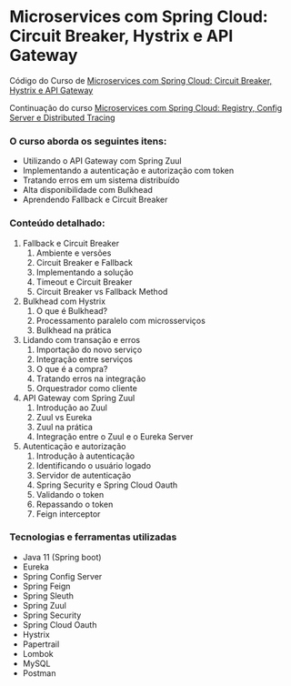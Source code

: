 # Microservices com Spring Cloud: Circuit Breaker, Hystrix e API Gateway

Código do Curso de
[Microservices com Spring Cloud: Circuit Breaker, Hystrix e API Gateway](https://www.alura.com.br/curso-online-microservices-spring-cloud-circuit-breaker-api-gateway)

Continuação do curso [Microservices com Spring Cloud: Registry, Config Server e Distributed Tracing](https://github.com/alyleite/microservices-spring-cloud-registry-config-server-distributed-tracing-alura)

### O curso aborda os seguintes itens:

* Utilizando o API Gateway com Spring Zuul
* Implementando a autenticação e autorização com token
* Tratando erros em um sistema distribuído
* Alta disponibilidade com Bulkhead
* Aprendendo Fallback e Circuit Breaker

### Conteúdo detalhado:

1. Fallback e Circuit Breaker
    1. Ambiente e versões
    2. Circuit Breaker e Fallback
    3. Implementando a solução
    4. Timeout e Circuit Breaker
    5. Circuit Breaker vs Fallback Method
2. Bulkhead com Hystrix
    1. O que é Bulkhead?
    2. Processamento paralelo com microsserviços
    3. Bulkhead na prática
3. Lidando com transação e erros
    1. Importação do novo serviço
    2. Integração entre serviços
    3. O que é a compra?
    4. Tratando erros na integração
    5. Orquestrador como cliente
4. API Gateway com Spring Zuul
    1. Introdução ao Zuul
    2. Zuul vs Eureka
    3. Zuul na prática
    4. Integração entre o Zuul e o Eureka Server
5. Autenticação e autorização
    1. Introdução à autenticação
    2. Identificando o usuário logado
    3. Servidor de autenticação
    4. Spring Security e Spring Cloud Oauth
    5. Validando o token
    6. Repassando o token
    7. Feign interceptor

### Tecnologias e ferramentas utilizadas
* Java 11 (Spring boot)
* Eureka
* Spring Config Server
* Spring Feign
* Spring Sleuth
* Spring Zuul
* Spring Security
* Spring Cloud Oauth
* Hystrix
* Papertrail
* Lombok
* MySQL
* Postman